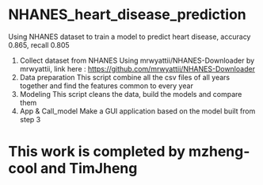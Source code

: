 # NHANES_heart_disease_prediction
Using NHANES dataset to train a model to predict heart disease, accuracy 0.865, recall 0.805
1. Collect dataset from NHANES
  Using mrwyattii/NHANES-Downloader by mrwyattii, link here : https://github.com/mrwyattii/NHANES-Downloader
2. Data preparation
  This script combine all the csv files of all years together and find the features common to every year
3. Modeling
  This script cleans the data, build the models and compare them
4. App & Call_model
  Make a GUI application based on the model built from step 3
# This work is completed by mzheng-cool and TimJheng
